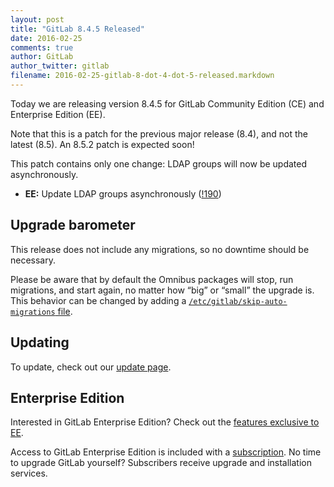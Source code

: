```yaml
---
layout: post
title: "GitLab 8.4.5 Released"
date: 2016-02-25
comments: true
author: GitLab
author_twitter: gitlab
filename: 2016-02-25-gitlab-8-dot-4-dot-5-released.markdown
---
```


Today we are releasing version 8.4.5 for GitLab Community Edition (CE) and
Enterprise Edition (EE).

Note that this is a patch for the previous major release (8.4), and not the
latest (8.5). An 8.5.2 patch is expected soon!

This patch contains only one change: LDAP groups will now be updated
asynchronously.

<!-- more -->

- **EE:** Update LDAP groups asynchronously ([!190])

[!190]: https://gitlab.com/gitlab-org/gitlab-ee/merge_requests/190

## Upgrade barometer

This release does not include any migrations, so no downtime should be
necessary.

Please be aware that by default the Omnibus packages will stop, run migrations,
and start again, no matter how “big” or “small” the upgrade is. This behavior
can be changed by adding a [`/etc/gitlab/skip-auto-migrations`
file](http://doc.gitlab.com/omnibus/update/README.html).

## Updating

To update, check out our [update page](https://about.gitlab.com/update).

## Enterprise Edition

Interested in GitLab Enterprise Edition? Check out the [features exclusive to
EE](http://about.gitlab.com/features/#enterprise).

Access to GitLab Enterprise Edition is included with a [subscription](http://www.gitlab.com/subscription/).
No time to upgrade GitLab yourself? Subscribers receive upgrade and installation
services.

